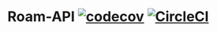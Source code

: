 # Roam-API  [![codecov](https://codecov.io/gh/Roam-gg/Roam-API/branch/master/graph/badge.svg)](https://codecov.io/gh/Roam-gg/Roam-API) [![CircleCI](https://circleci.com/gh/Roam-gg/Roam-API.svg?style=svg)](https://circleci.com/gh/Roam-gg/Roam-API)

